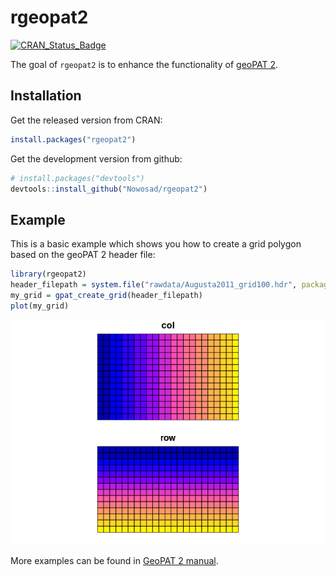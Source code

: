 
<!-- README.md is generated from README.Rmd. Please edit that file -->

# rgeopat2

[![CRAN_Status_Badge](http://www.r-pkg.org/badges/version/rgeopat2)](https://cran.r-project.org/package=rgeopat2)

The goal of `rgeopat2` is to enhance the functionality of [geoPAT
2](https://github.com/Nowosad/geopat2).

## Installation

Get the released version from CRAN:

``` r
install.packages("rgeopat2")
```

Get the development version from github:

``` r
# install.packages("devtools")
devtools::install_github("Nowosad/rgeopat2")
```

## Example

This is a basic example which shows you how to create a grid polygon
based on the geoPAT 2 header file:

``` r
library(rgeopat2)
header_filepath = system.file("rawdata/Augusta2011_grid100.hdr", package = "rgeopat2")
my_grid = gpat_create_grid(header_filepath)
plot(my_grid)
```

![](man/figures/README-example-1.png)<!-- -->

More examples can be found in [GeoPAT 2
manual](https://rawgit.com/Nowosad/geopat2_manual/master/output/GeoPAT2_Manual.pdf).
